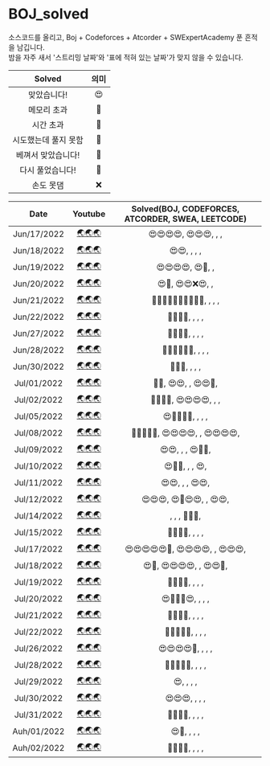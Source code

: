 # BOJ_solved
소스코드를 올리고, Boj + Codeforces + Atcorder + SWExpertAcademy 푼 흔적을 남깁니다. <br>
밤을 자주 새서 '스트리밍 날짜'와 '표에 적혀 있는 날짜'가 맞지 않을 수 있습니다. <br>

| Solved | 의미 |
| :---:  | :--: |
| 맞았습니다! | 😍 |
| 메모리 초과 | 🤢 |
| 시간 초과 | 🤢 |
| 시도했는데 풀지 못함 | 🤬 |
| 베껴서 맞았습니다! | 👻 |
| 다시 풀었습니다! | 🤪 |
| 손도 못댐 | ❌ |

| Date | Youtube | Solved(BOJ, CODEFORCES, ATCORDER, SWEA, LEETCODE) |
|         :----:         | :----: | :-----: |
|        Jun/17/2022        |   [🌏🌏🌏](https://youtu.be/qN1Hzh1sV8s)   | 😍😍😍😍, 😍😍😍, , , |
|        Jun/18/2022        |   [🌏🌏🌏](https://youtu.be/zVu44IkTzZM)   | 😍😍, , , , |
|        Jun/19/2022        |   [🌏🌏🌏](https://youtu.be/WFFt7auzro4)   | 😍😍😍😍, 😍🤬, , |
|        Jun/20/2022        |   [🌏🌏🌏](https://youtu.be/S5D0B6VIDuw)   | 😍👻, 😍😍❌😍, , |
|        Jun/21/2022        |   [🌏🌏🌏](https://youtu.be/UI2lZFNpDfI)   | 🤪🤪🤪🤪👻😍🤪🤪😍❌, , , , |
|        Jun/22/2022        |   [🌏🌏🌏](https://youtu.be/YiJ-tgIlObE)   | 🤪🤪🤬👻, , , , |
|        Jun/27/2022        |   [🌏🌏🌏](https://youtu.be/t2dicvOu9Fo)   | 👻👻👻👻, , , , |
|        Jun/28/2022        |   [🌏🌏🌏](https://youtu.be/OfZxnMw2muE)   | 🤪👻😍😍👻❌, , , , |
|        Jun/30/2022        |   [🌏🌏🌏](https://youtu.be/2NxtSwQ4xOs)   | 🤪😍👻, , , , |
|        Jul/01/2022        |   [🌏🌏🌏](https://youtu.be/p_iQq2c4EOg)   | 👻👻, 😍😍, , 😍😍🤬, |
|        Jul/02/2022        |   [🌏🌏🌏](https://youtu.be/K6hLe5sv9tc)   | 👻🤪🤪👻, 😍😍😍😍, , , |
|        Jul/05/2022        |   [🌏🌏🌏](https://youtu.be/wAkqXKwVCq0)   | 😍🤪🤪🤪🤪, , , , |
|        Jul/08/2022        |   [🌏🌏🌏](https://youtu.be/ilQiNdm2FZ4)   | 🤪🤪😍😍😍, 😍😍😍😍, , 😍😍😍😍, |
|        Jul/09/2022        |   [🌏🌏🌏](https://youtu.be/q_mZMWfJztc)   | 😍😍, , , 😍👻🤬, |
|        Jul/10/2022        |   [🌏🌏🌏](https://youtu.be/6F1hI8u8Ts8)   | 😍🤬👻, , , 😍, |
|        Jul/11/2022        |   [🌏🌏🌏](https://youtu.be/OwVfhgOMJso)   | 😍😍, , , 😍😍, |
|        Jul/12/2022        |   [🌏🌏🌏](https://youtu.be/i0SW7Cw66tw)   | 😍😍😍, 😍👻😍😍, , 😍😍, |
|        Jul/14/2022        |   [🌏🌏🌏](https://youtu.be/PrxpQLhubuI)   | , , , 👻😍🤬, |
|        Jul/15/2022        |   [🌏🌏🌏](https://youtu.be/c9XodplQkyU)   | 👻👻😍😍, , , , |
|        Jul/17/2022        |   [🌏🌏🌏](https://youtu.be/tCW78H483Y0)   | 😍😍😍😍😍🤬, 😍😍😍😍, , 😍😍😍, |
|        Jul/18/2022        |   [🌏🌏🌏](https://youtu.be/Y9LekUyNMO0)   | 😍👻, 😍😍😍😍, , 😍😍🤬, |
|        Jul/19/2022        |   [🌏🌏🌏](https://youtu.be/jdJBqhTovgk)   | 👻👻😍😍, , , , |
|        Jul/20/2022        |   [🌏🌏🌏](https://youtu.be/hphilGr1bmU)   | 😍👻👻👻😍, , , , |
|        Jul/21/2022        |   [🌏🌏🌏](https://youtu.be/BSggVePdAKg)   | 👻❌👻❌, , , , |
|        Jul/22/2022        |   [🌏🌏🌏](https://youtu.be/JXAx52gX6Qs)   | 👻😍👻👻👻, , , , |
|        Jul/26/2022        |   [🌏🌏🌏](https://youtu.be/cLbN8VQmb4M)   | 😍😍😍😍👻, , , , |
|        Jul/28/2022        |   [🌏🌏🌏](https://youtu.be/rxfldeY2Ifc)   | 👻😍😍👻😍, , , , |
|        Jul/29/2022        |   [🌏🌏🌏](https://youtu.be/rvEKsAkk5Cg)   | 😍, , , , |
|        Jul/30/2022        |   [🌏🌏🌏](https://youtu.be/dftjxcDMaNg)   | 😍😍😍, , , , |
|        Jul/31/2022        |   [🌏🌏🌏](https://youtu.be/DBV-eMNaYSI)   | 👻😍😍👻, , , , |
|        Auh/01/2022        |   [🌏🌏🌏](https://youtu.be/W8qCBKC2qik)   | 😍👻, , , , |
|        Auh/02/2022        |   [🌏🌏🌏](https://youtu.be/M_gftwSUq94)   | 🤬😍😍🤬, , , , |

